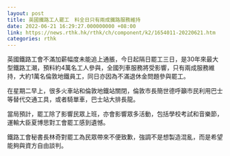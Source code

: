 ```yaml
---
layout: post
title: 英國鐵路工人罷工　料全日只有兩成鐵路服務維持
date: 2022-06-21 16:29:27.000000000 +08:00
link: https://news.rthk.hk/rthk/ch/component/k2/1654011-20220621.htm
categories: rthk
---
```


英國鐵路工會不滿加薪幅度未能追上通脹，今日起隔日罷工三日，是30年來最大型鐵路工潮，預料約4萬名工人參與，全國列車服務將受影響，只有兩成服務維持，大約1萬名倫敦地鐵員工，同日亦因為不滿退休金問題參與罷工。

在星期二早上，很多火車站和倫敦地鐵站關閉，倫敦市長簡世德呼籲市民利用巴士等替代交通工具，或者騎單車，巴士站大排長龍。

當局預計，罷工除了影響民眾上班，亦會影響眾多活動，包括學校考試和音樂節，運輸大臣夏博思對工會罷工感到遺憾。

鐵路工會秘書長林奇對罷工為民眾帶來不便致歉，強調不是想製造混亂，而是希望能夠與資方自由談判。
